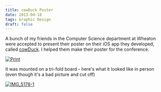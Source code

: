 ```yaml
---
title: cowDuck Poster
date: 2013-04-18
tags: Graphic Design
draft: false
---
```


A bunch of my friends in the Computer Science department at Wheaton were accepted to present their poster on their iOS app they developed, called [cowDuck](https://itunes.apple.com/us/app/cowduck/id585482048?mt=8). I helped them make their poster for the conference.

[![Print](http://claudiadadamo.files.wordpress.com/2013/04/ccscne.jpg?w=300)](http://claudiadadamo.files.wordpress.com/2013/04/ccscne.jpg)

It was mounted on a tri-fold board - here's what it looked like in person (even though it's a bad picture and cut off)

[![IMG_5178-1](http://claudiadadamo.files.wordpress.com/2013/04/img_5178-1.png?w=200)](http://claudiadadamo.files.wordpress.com/2013/04/img_5178-1.png)
